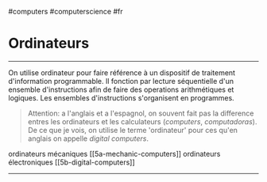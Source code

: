 #computers #computerscience #fr 
# Ordinateurs
---
On utilise ordinateur pour faire référence à un dispositif de traitement d'information programmable. Il fonction par lecture séquentielle d'un ensemble d'instructions afin de faire des operations arithmétiques et logiques. Les ensembles d'instructions s'organisent en programmes.

> Attention: a l'anglais et a l'espagnol, on souvent fait pas la difference entres les ordinateurs et les calculateurs (_computers_, _computadoras_). De ce que je vois, on utilise le terme 'ordinateur' pour ces qu'en anglais on appelle _digital computers_.


ordinateurs mécaniques [[5a-mechanic-computers]]
ordinateurs électroniques [[5b-digital-computers]]



---


